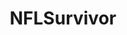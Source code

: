 ---
title: NFLSurvivor
crosslinks:
- nfl
- CoalitionAgainstEvil
- EvilLeagueOfEvil
- Patriots
- Seahawks
---